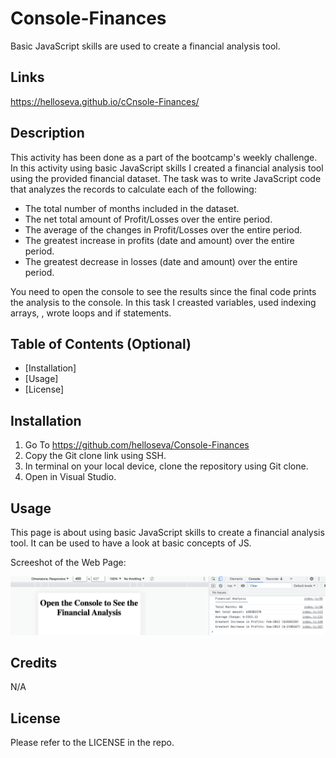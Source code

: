# Console-Finances
Basic JavaScript skills are used to create a financial analysis tool.

## Links

https://helloseva.github.io/cCnsole-Finances/



## Description 

This activity has been done as a part of the bootcamp's weekly challenge. In this activity using basic JavaScript skills I created a financial analysis tool using the provided financial dataset. The task was to write JavaScript code that analyzes the records to calculate each of the following:

- The total number of months included in the dataset.
- The net total amount of Profit/Losses over the entire period.
- The average of the changes in Profit/Losses over the entire period.
- The greatest increase in profits (date and amount) over the entire period.
- The greatest decrease in losses (date and amount) over the entire period.

You need to open the console to see the results since the final code prints the analysis to the console. In this task I creasted variables, used indexing arrays, , wrote loops and if statements.


## Table of Contents (Optional)

* [Installation]
* [Usage]
* [License]


## Installation

1. Go To https://github.com/helloseva/Console-Finances 
2. Copy the Git clone link using SSH.
3. In terminal on your local device, clone the repository using Git clone.
4. Open in Visual Studio.



## Usage 

This page is about using basic JavaScript skills to create a financial analysis tool. It can be used to have a look at basic concepts of JS. 

Screeshot of the Web Page:


![screenshot of page](images/Screenshot.png)


## Credits

N/A


## License

Please refer to the LICENSE in the repo.
